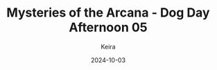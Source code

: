---
title: 'Mysteries of the Arcana - Dog Day Afternoon 05'
alt: 'Mysteries of the Arcana'
date: '2024-10-03'
author: 'Keira'
artist: 'Keira'
---